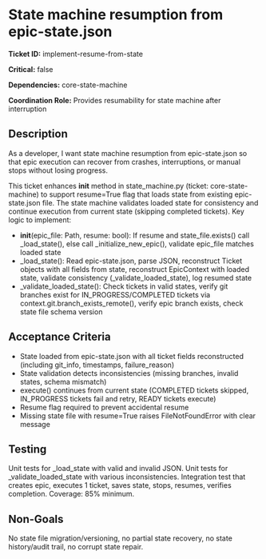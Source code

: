 # State machine resumption from epic-state.json

**Ticket ID:** implement-resume-from-state

**Critical:** false

**Dependencies:** core-state-machine

**Coordination Role:** Provides resumability for state machine after interruption

## Description

As a developer, I want state machine resumption from epic-state.json so that epic execution can recover from crashes, interruptions, or manual stops without losing progress.

This ticket enhances __init__ method in state_machine.py (ticket: core-state-machine) to support resume=True flag that loads state from existing epic-state.json file. The state machine validates loaded state for consistency and continue execution from current state (skipping completed tickets). Key logic to implement:
- __init__(epic_file: Path, resume: bool): If resume and state_file.exists() call _load_state(), else call _initialize_new_epic(), validate epic_file matches loaded state
- _load_state(): Read epic-state.json, parse JSON, reconstruct Ticket objects with all fields from state, reconstruct EpicContext with loaded state, validate consistency (_validate_loaded_state), log resumed state
- _validate_loaded_state(): Check tickets in valid states, verify git branches exist for IN_PROGRESS/COMPLETED tickets via context.git.branch_exists_remote(), verify epic branch exists, check state file schema version

## Acceptance Criteria

- State loaded from epic-state.json with all ticket fields reconstructed (including git_info, timestamps, failure_reason)
- State validation detects inconsistencies (missing branches, invalid states, schema mismatch)
- execute() continues from current state (COMPLETED tickets skipped, IN_PROGRESS tickets fail and retry, READY tickets execute)
- Resume flag required to prevent accidental resume
- Missing state file with resume=True raises FileNotFoundError with clear message

## Testing

Unit tests for _load_state with valid and invalid JSON. Unit tests for _validate_loaded_state with various inconsistencies. Integration test that creates epic, executes 1 ticket, saves state, stops, resumes, verifies completion. Coverage: 85% minimum.

## Non-Goals

No state file migration/versioning, no partial state recovery, no state history/audit trail, no corrupt state repair.
